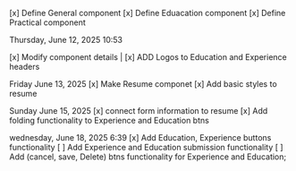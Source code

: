 [x] Define General component
[x] Define Eduacation component
[x] Define Practical component

Thursday, June 12, 2025 10:53

[x] Modify component details
| [x] ADD Logos to Education and Experience headers

Friday June 13, 2025
[x] Make Resume componet
[x] Add basic styles to resume

Sunday June 15, 2025
[x] connect form information to resume
[x] Add folding functionality to Experience and Education btns

wednesday, June 18, 2025 6:39
[x] Add Education, Experience buttons functionality
[ ] Add Experience and Education submission functionality
[ ] Add (cancel, save, Delete) btns functionality for Experience and Education;
